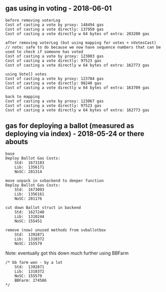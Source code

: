 ## gas using in voting - 2018-06-01

    before removing voterLog
    Cost of casting a vote by proxy: 148494 gas
    Cost of casting a vote directly: 137950 gas
    Cost of casting a vote directly w 64 bytes of extra: 203200 gas

    after removing voterLog (but using mapping for votes + nVotesCast)
    // note: safe to do because we now have sequence numbers that can be used to check if someone has voted
    Cost of casting a vote by proxy: 123003 gas
    Cost of casting a vote directly: 97523 gas
    Cost of casting a vote directly w 64 bytes of extra: 162773 gas

    using Vote[] votes
    Cost of casting a vote by proxy: 123784 gas
    Cost of casting a vote directly: 98240 gas
    Cost of casting a vote directly w 64 bytes of extra: 163709 gas

    back to mapping
    Cost of casting a vote by proxy: 123067 gas
    Cost of casting a vote directly: 97523 gas
    Cost of casting a vote directly w 64 bytes of extra: 162773 gas

## gas for deploying a ballot (measured as deploying via index) - 2018-05-24 or there abouts

    base
    Deploy Ballot Gas Costs:
        Std:  1673103
        Lib:  1356171
        NoSC: 201314

    move unpack in svbackend to deeper function
    Deploy Ballot Gas Costs:
        Std:  1673093
        Lib:  1356161
        NoSC: 201176

    cut down Ballot struct in backend
        Std:  1627240
        Lib:  1310244
        NoSC: 155451

    remove (now) unused methods from svballotbox
        Std:  1392871
        Lib:  1310372
        NoSC: 155579

Note: eventually got this down much further using BBFarm

    /* bb farm won - by a lot
        Std:  1392871
        Lib:  1310372
        NoSC: 155579
        BBFarm: 274586
    */